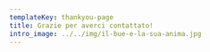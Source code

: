 ```yaml
---
templateKey: thankyou-page
title: Grazie per averci contattato!
intro_image: ../../img/il-bue-e-la-sua-anima.jpg
---
```


